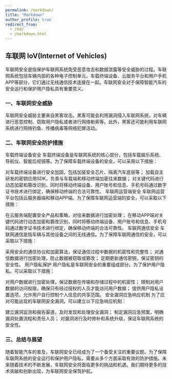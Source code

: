 ```yaml
---
permalink: /markdown/
title: "Markdown"
author_profile: true
redirect_from: 
  - /md/
  - /markdown.html
---
```


## 车联网 IoV(Internet of Vehicles)

车联网安全是指保护车联网系统免受恶意攻击和数据泄露等安全威胁的过程。车联网系统包括车辆内部的各种电子控制单元、车载终端设备、云服务平台和用户手机APP等部分，它们通过无线通信技术连接在一起。车联网安全对于保障智能汽车的安全运行和保护用户隐私具有重要意义。

### 一、车联网安全威胁

车联网安全威胁主要来自黑客攻击。黑客可能会利用漏洞侵入车联网系统，对车辆进行恶意控制、窃取用户隐私或者进行网络勒索等。此外，黑客还可能利用车联网系统进行网络钓鱼、传播病毒等网络犯罪活动。

### 二、车联网安全防护措施

车载终端设备安全
车载终端设备是车联网系统的核心部分，包括车载娱乐系统、导航仪、智能后视镜等。为了保障车载终端设备的安全，可以采用以下措施：

对车载终端设备进行安全加固，包括加装安全芯片、隔离汽车底层等；
加载自主研发的密钥应用SDK，负责与车载端和移动终端加密往来数据；
对关键代码进行动态加密和篡改识别，同时将移动终端设备、用户账号和信息、手机号码通过数字证书技术进行绑定，确保移动终端的合法可靠性。
车联网运营端安全
车联网运营平台包括云服务器端和移动APP端。为了保障车联网运营端的安全，可以采取以下措施：

在云服务端配置安全产品和策略，对往来数据进行加密处理；
在移动APP端对关键代码进行动态加密和篡改识别，同时将移动终端设备、用户账号和信息、手机号码通过数字证书技术进行绑定，确保移动终端的合法可靠性。
车联网通信安全
车联网通信是指车辆与其他设备之间的无线通信。为了保障车联网通信的安全，可以采取以下措施：

采用安全的通信协议和加密算法，保证通信过程中数据的机密性和完整性；
对通信数据进行加密处理，防止数据被窃取或篡改；
定期更新通信密钥，保证密钥的安全性。
用户隐私保护
用户隐私是车联网安全的重要组成部分。为了保护用户隐私，可以采取以下措施：

对用户数据进行加密处理，保证数据在传输和存储过程中的机密性；
限制对用户数据的访问权限，确保只有经过授权的人员才能访问用户数据；
提供用户隐私设置选项，允许用户自行控制个人信息的共享范围。
安全漏洞应急响应机制
为了应对可能出现的车联网安全漏洞，可以建立以下应急响应机制：

建立漏洞监测和报告渠道，及时发现和处理安全漏洞；
制定漏洞应急预案，明确漏洞处置流程和责任人员；
对漏洞进行及时修补和系统升级，保证车联网系统的安全性。

### 三、总结与展望

随着智能汽车的普及，车联网安全已经成为了一个备受关注的重要议题。为了保障车联网系统的安全运行和保护用户隐私，需要从多个方面采取有效的防护措施。未来随着技术的不断发展，车联网安全将面临更多的挑战和机遇。我们期待更多的技术突破和创新出现，为车联网安全保驾护航。
